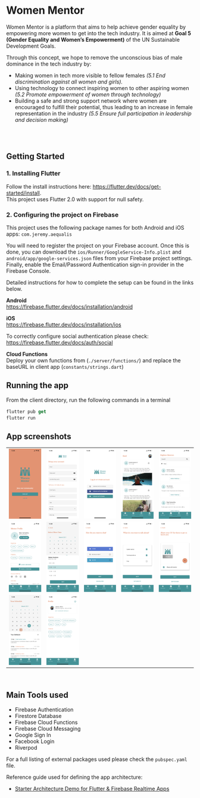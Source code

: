 # Women Mentor

Women Mentor is a platform that aims to help achieve gender equality by empowering more women to get into the tech industry. It is aimed at **Goal 5 (Gender Equality and Women’s Empowerment)** of the UN Sustainable Development Goals.

Through this concept, we hope to remove the unconscious bias of male dominance in the tech industry by: 

- Making women in tech more visible to fellow females *(5.1 End discrimination against all women and girls).*
-  Using technology to connect inspiring women to other aspiring women *(5.2 Promote empowerment of women through technology)*
-  Building a safe and strong support network where women are encouraged to fulfill their potential, thus leading to an increase in female representation in the industry *(5.5 Ensure full participation in leadership and decision making)*
<br/>
<br/>

## Getting Started

### 1. Installing Flutter
Follow the install instructions here: https://flutter.dev/docs/get-started/install.  
This project uses Flutter 2.0 with support for null safety.
<br/>

### 2. Configuring the project on Firebase
This project uses the following package names for both Android and iOS apps:
`com.jeremy.aequalis`

You will need to register the project on your Firebase account. 
Once this is done, you can download the `ios/Runner/GoogleService-Info.plist` and `android/app/google-services.json` files from your Firebase project settings.  
Finally, enable the Email/Password Authentication sign-in provider in the Firebase Console.

Detailed instructions for how to complete the setup can be found in the links below.  

**Android**  
https://firebase.flutter.dev/docs/installation/android  

**iOS**  
https://firebase.flutter.dev/docs/installation/ios

To correctly configure social authentication please check:  
https://firebase.flutter.dev/docs/auth/social

**Cloud Functions**  
Deploy your own functions from (`./server/functions/`) and replace the baseURL in client app (`constants/strings.dart`)

## Running the app
From the client directory, run the following commands in a terminal

```dart
flutter pub get
flutter run
```
## App screenshots

<div style="text-align: center">
  <table>
    <tr>
      <td style="text-align: center">
        <img src="./media/IMG_0409.png" width="200" />
      </td>
      <td style="text-align: center">
        <img src="./media/IMG_0410.png" width="200" />
      </td>
      <td style="text-align: center">
        <img src="./media/IMG_0411.png" width="200" />
      </td>
      <td style="text-align: center">
        <img src="./media/IMG_0412.png" width="200" />
      </td>
      <td style="text-align: center">
        <img src="./media/IMG_0413.png" width="200" />
      </td>
    </tr>
    <tr>
      <td style="text-align: center">
        <img src="./media/IMG_0414.png" width="200" />
      </td>
      <td style="text-align: center">
        <img src="./media/IMG_0415.png" width="200" />
      </td>
      <td style="text-align: center">
        <img src="./media/IMG_0416.png" width="200" />
      </td>
      <td style="text-align: center">
        <img src="./media/IMG_0417.png" width="200" />
      </td>
      <td style="text-align: center">
        <img src="./media/IMG_0418.png" width="200" />
      </td>
    </tr>
    <tr>
      <td style="text-align: center">
        <img src="./media/IMG_0419.png" width="200" />
      </td>
      <td style="text-align: center">
        <img src="./media/IMG_0420.png" width="200" />
      </td>  
    </tr>
  </table>
</div>

<br/>

## Main Tools used

- Firebase Authentication
- Firestore Database
- Firebase Cloud Functions
- Firebase Cloud Messaging
- Google Sign In
- Facebook Login
- Riverpod

For a full listing of external packages used please check the `pubspec.yaml` file.

Reference guide used for defining the app architecture:
- [Starter Architecture Demo for Flutter & Firebase Realtime Apps](https://github.com/bizz84/starter_architecture_flutter_firebase)